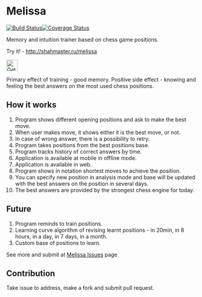# Melissa

[![Build Status](https://travis-ci.org/Scorpibear/melissa.svg?branch=master)](https://travis-ci.org/Scorpibear/melissa)[![Coverage Status](https://codecov.io/gh/Scorpibear/melissa/coverage.svg)](https://codecov.io/gh/Scorpibear/melissa)

Memory and intuition trainer based on chess game positions.

Try it! - http://shahmaster.ru/melissa

<a href='https://play.google.com/store/apps/details?id=org.lifeidea.melissa&pcampaignid=MKT-Other-global-all-co-prtnr-py-PartBadge-Mar2515-1'><img alt='Get it on Google Play' src='https://play.google.com/intl/en_us/badges/images/generic/en_badge_web_generic.png' height="30"/></a>

Primary effect of training - good memory. Positive side effect - knowing and feeling the best answers on the most used chess positions.

## How it works

1. Program shows different opening positions and ask to make the best move.
2. When user makes move, it shows either it is the best move, or not.
3. In case of wrong answer, there is a possibility to retry.
4. Program takes positions from the best positions base.
5. Program tracks history of correct answers by time.
6. Application is available at mobile in offline mode.
7. Application is available in web.
8. Program shows in notation shortest moves to achieve the position.
9. You can specify new position in analysis mode and base will be updated with the best answers on the position in several days.
10. The best answers are provided by the strongest chess engine for today.

## Future

1. Program reminds to train positions.
2. Learning curve algorithm of revising learnt positions - in 20min, in 8 hours, in a day, in 7 days, in a month.
3. Custom base of positions to learn.

See more and submit at [Melissa Issues](https://github.com/Scorpibear/melissa/issues) page

## Contribution
Take issue to address, make a fork and submit pull request.
